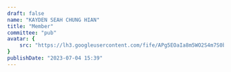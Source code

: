```yaml
---
draft: false
name: "KAYDEN SEAH CHUNG HIAN"
title: "Member"
committee: "pub"
avatar: {
    src: "https://lh3.googleusercontent.com/fife/APg5EOaIa8m5WO2S4m7S0bGWxLflWz-rJr5gy9hXtsebe9gB1eDhOs_UFRBzQH463mDNTaQX_3hRG4N51dsAd7-RB1gOiXKxinlOmwCN6E-aWNd1azDkrb1RqpyKrIFCElYXszrqYc-7toriFNqwwB0Hh21g6Wli-UwOO_9r6gYHO_KBx2RAMXtgHOww1nTnp0aCmHfiPcljp2HqZbnUekCX9eKmvtY3vK-bpiTqBC1YIj78YlASnglYEPnzMIFWO0maIo160nX-b7ZfPC94lULGgAVjdTk9yGY2DfTPmuB_cEfG92svQmG3QmG-Bv3jliirKU9L0SaBZLPwAqX-KsXKVrJNpDVCqpOcWM-kV_BN8-NCQND1ltlE-tsPmIiBaa8Mcd0dtxr6_TXHmUJ4sWtlUDqSkVTef5qBNPUGIKC4RkZnR5KYwq5162-FsAfPocsu2EVmVdfF6A_F2dNaRnwjiGAHjZvCWFNKmSOaeStJTEdNeWB3pZDsxJ0amLrIMUpbIw_mJUHtaV8Qlnz46HtwEMXZoLyrASkLvIXLKRuL3wpqkVlbWQCpLtSDWKUZ7DCfgCS15EeBBkHbmNQh_gjaAz9gl1EcHxArCFdG2_3fRovbzJ2I1GsnTUXHUIBzxIVFMlOkpkQReHZRJHGahvFuht0H_Dyjz7qDlqpBjY5uyEYLnJHQoTGkzKJ55fxqZ-_A3nDNVl5tUABrJ7xRsfk1Dy6YTmxOrB96At9xvg-dF3V0lJlKtXyZsFfmw4d4xsOlJSpaUXLadFt0N5yhi1tN3296ba2HKEpYi-oOe1SWxeIEF8QsRr8eyQZAQWPBwi1dF0dqKnO-u-E1Fh7U3C-1vbOti061d46rIwNrkseuX9zErPSWZDwOwIWazhHP_NrNNYOV2PgHfBt1FgEJixChd0TpF6WId_FRvcW0rEgjm6Ikj3BXdWatyU_QgT-atiNfp1ZceexS4aAgo5xBY-JZ8JbTUAu7vn3Hg1ub_YPmOlPSiM1YHv4PW156U6NqPPh5zfvwVF7rA4zypVqfLEfwIf9VkEvpd-XK-C7oWKwItB9p6svwPSp4-zqehJGiRa83MM8mAy_l8-weUxsXwOOVK8JbhZYYkroouGzAHeiIbe96t877ExJ7eurO-mOWxGFgQdsJEyzu4JR7P1vIkHhc7JncP84zyGM_gAxkRpHOrMmUpXGTmbewoFV3hfJBwXkdU6Rp-kFG_-HLqs1CctRhVJM1DnOB13skKLT39BRsd9j9RAMBjBLJgFQI6pvW6bkEgbujuHjlY4F0ZEtgs8WUGJJwPA53gcQHUokWwNkDCnf316DSVH7eEnILOMvgWUra9XaJOxnlPwlVr_nWLhYZxPeUl9Y_oKCRJ5UIueKjP5bCWK-Y9e_fyMe0WeMXHmnBqQCuuy8sSc4TUAOFTiZm1XUUlOMKa6EvDbNPBJtORvBy93tZtkl8k5IvwZ_OssrJbHbUxmc0Vfd_iY0MILe-VKbgeN4-dXpWCByw-wkbixTd4J25WSd14RJcL4FBEqwz_IYqWDnBMaDNpXHIA_mXj5HMugK8l06Wh7vFPb7VFB1sEcWkgv1gN4QqZnVKXhSa9SghJAPzww9LMVwQ6w=w1127-h668",
}
publishDate: "2023-07-04 15:39"
---
```

